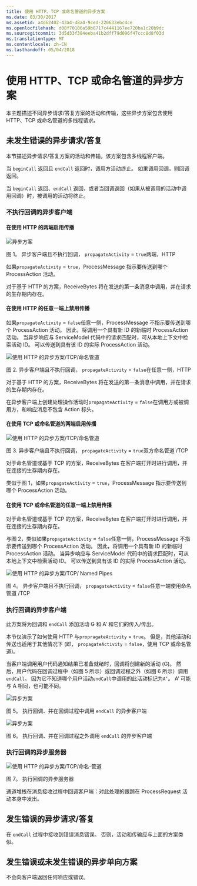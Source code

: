 ```yaml
---
title: 使用 HTTP、TCP 或命名管道的异步方案
ms.date: 03/30/2017
ms.assetid: a4d62402-43a4-48a4-9ced-220633ebc4ce
ms.openlocfilehash: d08f70186a59b8717c4441167ee720ba1c20b9dc
ms.sourcegitcommit: 3d5d33f384eeba41b2dff79d096f47ccc8d8f03d
ms.translationtype: MT
ms.contentlocale: zh-CN
ms.lasthandoff: 05/04/2018
---
```

# <a name="asynchronous-scenarios-using-http-tcp-or-named-pipe"></a>使用 HTTP、TCP 或命名管道的异步方案
本主题描述不同异步请求/答复方案的活动和传输，这些异步方案包含使用 HTTP、TCP 或命名管道的多线程请求。  
  
## <a name="asynchronous-requestreply-without-errors"></a>未发生错误的异步请求/答复  
 本节描述异步请求/答复方案的活动和传输，该方案包含多线程客户端。  
  
 当 `beginCall` 返回且 `endCall` 返回时，调用方活动终止。 如果调用回调，则回调返回。  
  
 当 `beginCall` 返回、`endCall` 返回，或者当回调返回（如果从被调用的活动中调用回调）时，被调用的活动将终止。  
  
### <a name="asynchronous-client-without-callback"></a>不执行回调的异步客户端  
  
#### <a name="propagation-is-enabled-on-both-sides-using-http"></a>在使用 HTTP 的两端启用传播  
 ![异步方案](../../../../../docs/framework/wcf/diagnostics/tracing/media/asyn1.gif "Asyn1")  
  
 图 1。 异步客户端且不执行回调， `propagateActivity` = `true`两端，HTTP  
  
 如果`propagateActivity` = `true`，ProcessMessage 指示要传送到哪个 ProcessAction 活动。  
  
 对于基于 HTTP 的方案，ReceiveBytes 将在发送的第一条消息中调用，并在请求的生存期内存在。  
  
#### <a name="propagation-is-disabled-on-either-sides-using-http"></a>在使用 HTTP 的任意一端上禁用传播  
 如果`propagateActivity` = `false`任意一侧，ProcessMessage 不指示要传送到哪个 ProcessAction 活动。 因此，将调用一个具有新 ID 的新临时 ProcessAction 活动。 当异步响应与 ServiceModel 代码中的请求匹配时，可从本地上下文中检索活动 ID。 可以传送到具有该 ID 的实际 ProcessAction 活动。  
  
 ![使用 HTTP 的异步方案&#47;TCP&#47;命名管道](../../../../../docs/framework/wcf/diagnostics/tracing/media/async2.gif "Async2")  
  
 图 2. 异步客户端且不执行回调， `propagateActivity` = `false`在任意一侧，HTTP  
  
 对于基于 HTTP 的方案，ReceiveBytes 将在发送的第一条消息中调用，并在请求的生存期内存在。  
  
 在异步客户端上创建处理操作活动时`propagateActivity` = `false`在调用方或被调用方，和响应消息不包含 Action 标头。  
  
#### <a name="propagation-is-enabled-on-both-sides-using-tcp-or-named-pipe"></a>在使用 TCP 或命名管道的两端启用传播  
 ![使用 HTTP 的异步方案&#47;TCP&#47;命名管道](../../../../../docs/framework/wcf/diagnostics/tracing/media/async3.gif "Async3")  
  
 图 3. 异步客户端且不执行回调， `propagateActivity` = `true`双方命名管道 /TCP  
  
 对于命名管道或基于 TCP 的方案，ReceiveBytes 在客户端打开时进行调用，并在连接的生存期内存在。  
  
 类似于图 1，如果`propagateActivity` = `true`，ProcessMessage 指示要传送到哪个 ProcessAction 活动。  
  
#### <a name="propagation-is-disabled-on-either-sides-using-tcp-or-named-pipe"></a>在使用 TCP 或命名管道的任意一端上禁用传播  
 对于命名管道或基于 TCP 的方案，ReceiveBytes 在客户端打开时进行调用，并在连接的生存期内存在。  
  
 与图 2，类似如果`propagateActivity` = `false`任意一侧，ProcessMessage 不指示要传送到哪个 ProcessAction 活动。 因此，将调用一个具有新 ID 的新临时 ProcessAction 活动。 当异步响应与 ServiceModel 代码中的请求匹配时，可从本地上下文中检索活动 ID。 可以传送到具有该 ID 的实际 ProcessAction 活动。  
  
 ![使用 HTTP 的异步方案&#47;TCP&#47; Named Pipes](../../../../../docs/framework/wcf/diagnostics/tracing/media/async4.gif "Async4")  
  
 图 4。 异步客户端且不执行回调， `propagateActivity` = `false`任意一端使用命名管道 /TCP  
  
### <a name="asynchronous-client-with-callback"></a>执行回调的异步客户端  
 此方案将为回调和 `endCall` 添加活动 G 和 A’ 和它们的传入/传出。  
  
 本节仅演示了如何使用 HTTP 与`propragateActivity` = `true`。 但是，其他活动和传送也适用于其他情况下 (即， `propagateActivity` = `false`，使用 TCP 或命名管道)。  
  
 当客户端调用用户代码通知结果已准备就绪时，回调将创建新的活动 (G)。 然后，用户代码在回调过程中（如图 5 所示）或回调过程之外（如图 6 所示）调用 `endCall`。 因为它不知道哪个用户活动`endCall`中调用的此活动标记为`A’`。 A’ 可能与 A 相同，也可能不同。  
  
 ![异步方案](../../../../../docs/framework/wcf/diagnostics/tracing/media/asynccallback1.gif "AsyncCallback1")  
  
 图 5。 执行回调、并在回调过程中调用 `endCall` 的异步客户端  
  
 ![异步方案](../../../../../docs/framework/wcf/diagnostics/tracing/media/asynccallback2.gif "AsyncCallback2")  
  
 图 6。 执行回调、并在回调过程之外调用 `endCall` 的异步客户端  
  
### <a name="asynchronous-server-with-callback"></a>执行回调的异步服务器  
 ![使用 HTTP 的异步方案&#47;TCP&#47;命名&#45;管道](../../../../../docs/framework/wcf/diagnostics/tracing/media/aynchserver.gif "AynchServer")  
  
 图 7。 执行回调的异步服务器  
  
 通道堆栈在消息接收过程中回调客户端：对此处理的跟踪在 ProcessRequest 活动本身中发出。  
  
## <a name="asynchronous-requestreply-with-errors"></a>发生错误的异步请求/答复  
 在 `endCall` 过程中接收到错误消息错误。 否则，活动和传输应与上面的方案类似。  
  
## <a name="asynchronous-one-way-with-or-without-errors"></a>发生错误或未发生错误的异步单向方案  
 不会向客户端返回任何响应或错误。
